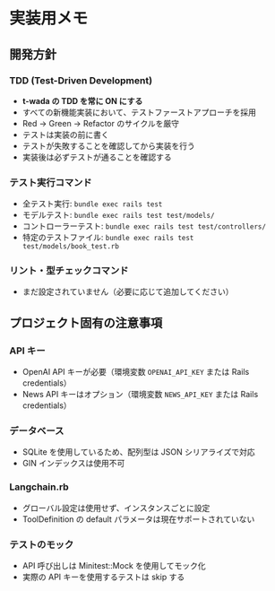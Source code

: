 # 実装用メモ

## 開発方針

### TDD (Test-Driven Development)
- **t-wada の TDD を常に ON にする**
- すべての新機能実装において、テストファーストアプローチを採用
- Red → Green → Refactor のサイクルを厳守
- テストは実装の前に書く
- テストが失敗することを確認してから実装を行う
- 実装後は必ずテストが通ることを確認する

### テスト実行コマンド
- 全テスト実行: `bundle exec rails test`
- モデルテスト: `bundle exec rails test test/models/`
- コントローラーテスト: `bundle exec rails test test/controllers/`
- 特定のテストファイル: `bundle exec rails test test/models/book_test.rb`

### リント・型チェックコマンド
- まだ設定されていません（必要に応じて追加してください）

## プロジェクト固有の注意事項

### API キー
- OpenAI API キーが必要（環境変数 `OPENAI_API_KEY` または Rails credentials）
- News API キーはオプション（環境変数 `NEWS_API_KEY` または Rails credentials）

### データベース
- SQLite を使用しているため、配列型は JSON シリアライズで対応
- GIN インデックスは使用不可

### Langchain.rb
- グローバル設定は使用せず、インスタンスごとに設定
- ToolDefinition の default パラメータは現在サポートされていない

### テストのモック
- API 呼び出しは Minitest::Mock を使用してモック化
- 実際の API キーを使用するテストは skip する